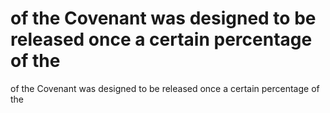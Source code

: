 # of the Covenant was designed to be released once a certain percentage of the

of the Covenant was designed to be released once a certain percentage of the